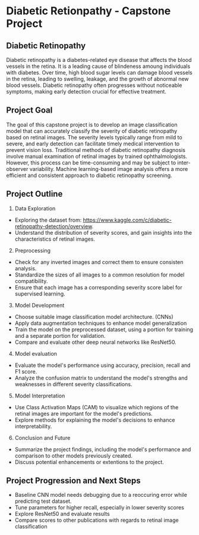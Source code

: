 # Diabetic Retionpathy - Capstone Project 

## Diabetic Retinopathy 

Diabetic retinopathy is a diabetes-related eye disease that affects the blood vessels in the retina. It is a leading cause of blindeness amoung individuals with diabetes. Over time, high blood sugar levels can damage blood vessels in the retina, leading to swelling, leakage, and the growth of abnormal new blood vessels. Diabetic retinopathy often progresses without noticeable symptoms, making early detection crucial for effective treatment. 

## Project Goal

The goal of this capstone project is to develop an image classification model that can accurately classify the severity of diabetic retinopathy based on retinal images. The severity levels typically range from mild to severe, and early detection can facilitate timely medical intervention to prevent vision loss. Traditional methods of diabetic retinopathy diagnosis involve manual examination of retinal images by trained ophthalmologists. However, this process can be time-consuming and may be subject to inter-observer variability. Machine learning-based image analysis offers a more efficient and consistent approach to diabetic retinopathy screening. 

## Project Outline 

1. Data Exploration
* Exploring the dataset from: https://www.kaggle.com/c/diabetic-retinopathy-detection/overview.
* Understand the distribution of severity scores, and gain insights into the characteristics of retinal images.

2. Preprocessing
* Check for any inverted images and correct them to ensure consisten analysis.
* Standardize the sizes of all images to a common resolution for model compatibility.
* Ensure that each image has a corresponding severity score label for supervised learning.

3. Model Development
* Choose suitable image classification model architecture. (CNNs)
* Apply data augmentation techniques to enhance model generalization
* Train the model on the preprocessed dataset, using a portion for training and a separate portion for validation.
* Compare and evaluate other deep neural networks like ResNet50. 

4. Model evaluation
* Evaluate the model's performance using accuracy, precision, recall and F1 score.
* Analyze the confusion matrix to understand the model's strengths and weaknesses in different severity classifications.

5. Model Interpretation
* Use Class Activation Maps (CAM) to visualize which regions of the retinal images are important for the model's predictions.
* Explore methods for explaining the model's decisions to enhance interpretability.

6. Conclusion and Future
* Summarize the project findings, including the model's performance and comparison to other models previously created.
* Discuss potential enhancements or extentions to the project. 


## Project Progression and Next Steps

* Baseline CNN model needs debugging due to a reoccuring error while predicting test dataset.
* Tune parameters for higher recall, especially in lower severity scores
* Explore ResNet50 and evaluate results
* Compare scores to other publications with regards to retinal image classification 
